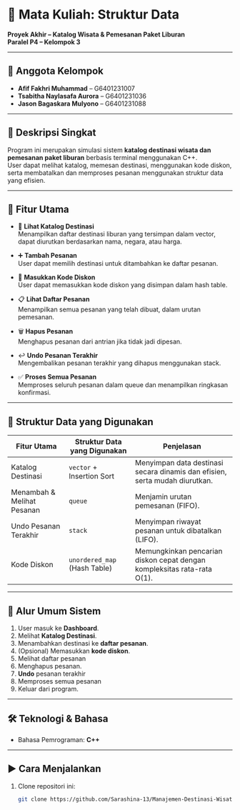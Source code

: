 # 🧩 Mata Kuliah: Struktur Data  
**Proyek Akhir – Katalog Wisata & Pemesanan Paket Liburan**  
**Paralel P4 – Kelompok 3**

---

## 👥 Anggota Kelompok
- **Afif Fakhri Muhammad** – G6401231007  
- **Tsabitha Naylasafa Aurora** – G6401231036  
- **Jason Bagaskara Mulyono** – G6401231088  

---

## 📌 Deskripsi Singkat  
Program ini merupakan simulasi sistem **katalog destinasi wisata dan pemesanan paket liburan** berbasis terminal menggunakan C++.  
User dapat melihat katalog, memesan destinasi, menggunakan kode diskon, serta membatalkan dan memproses pesanan menggunakan struktur data yang efisien.

---

## 🎯 Fitur Utama

- 📖 **Lihat Katalog Destinasi**  
  Menampilkan daftar destinasi liburan yang tersimpan dalam vector, dapat diurutkan berdasarkan nama, negara, atau harga.

- ➕ **Tambah Pesanan**  
  User dapat memilih destinasi untuk ditambahkan ke daftar pesanan.

- 💸 **Masukkan Kode Diskon**  
  User dapat memasukkan kode diskon yang disimpan dalam hash table.

- 📋 **Lihat Daftar Pesanan**  
  Menampilkan semua pesanan yang telah dibuat, dalam urutan pemesanan.

- 🗑️ **Hapus Pesanan**  
  Menghapus pesanan dari antrian jika tidak jadi dipesan.

- ↩️ **Undo Pesanan Terakhir**  
  Mengembalikan pesanan terakhir yang dihapus menggunakan stack.

- ✅ **Proses Semua Pesanan**  
  Memproses seluruh pesanan dalam queue dan menampilkan ringkasan konfirmasi.

---

## 🧠 Struktur Data yang Digunakan

| Fitur Utama                  | Struktur Data yang Digunakan          | Penjelasan                                                                 |
|-----------------------------|---------------------------------------|----------------------------------------------------------------------------|
| Katalog Destinasi           | `vector` + Insertion Sort             | Menyimpan data destinasi secara dinamis dan efisien, serta mudah diurutkan.|
| Menambah & Melihat Pesanan  | `queue`                               | Menjamin urutan pemesanan (FIFO).                                         |
| Undo Pesanan Terakhir       | `stack`                               | Menyimpan riwayat pesanan untuk dibatalkan (LIFO).                        |
| Kode Diskon                 | `unordered_map` (Hash Table)          | Memungkinkan pencarian diskon cepat dengan kompleksitas rata-rata O(1).   |

---

## 🔁 Alur Umum Sistem

1. User masuk ke **Dashboard**.
2. Melihat **Katalog Destinasi**.
3. Menambahkan destinasi ke **daftar pesanan**.
4. (Opsional) Memasukkan **kode diskon**.
5. Melihat daftar pesanan
6. Menghapus pesanan.
7. **Undo** pesanan terakhir
8. Memproses semua pesanan
9. Keluar dari program.

---

## 🛠️ Teknologi & Bahasa
- Bahasa Pemrograman: **C++**

---

## ▶️ Cara Menjalankan

1. Clone repositori ini:
   ```bash
   git clone https://github.com/Sarashina-13/Manajemen-Destinasi-Wisata.git
